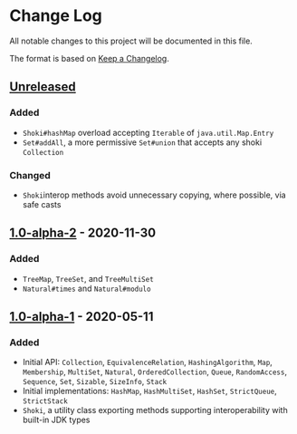 # Change Log
All notable changes to this project will be documented in this file.

The format is based on [Keep a Changelog](http://keepachangelog.com/).

## [Unreleased]

### Added
- `Shoki#hashMap` overload accepting `Iterable` of `java.util.Map.Entry`
- `Set#addAll`, a more permissive `Set#union` that accepts any shoki `Collection`

### Changed
- `Shoki`interop methods avoid unnecessary copying, where possible, via safe casts

## [1.0-alpha-2] - 2020-11-30
### Added
- `TreeMap`, `TreeSet`, and `TreeMultiSet`
- `Natural#times` and `Natural#modulo`

## [1.0-alpha-1] - 2020-05-11
### Added
- Initial API: `Collection`, `EquivalenceRelation`, `HashingAlgorithm`, `Map`, `Membership`, `MultiSet`, `Natural`, 
  `OrderedCollection`, `Queue`, `RandomAccess`, `Sequence`, `Set`, `Sizable`, `SizeInfo`, `Stack`
- Initial implementations: `HashMap`, `HashMultiSet`, `HashSet`, `StrictQueue`, `StrictStack`
- `Shoki`, a utility class exporting methods supporting interoperability with built-in JDK types

[Unreleased]: https://github.com/palatable/shoki/compare/shoki-1.0-alpha-2...HEAD
[1.0-alpha-2]: https://github.com/palatable/shoki/compare/shoki-1.0-alpha-1...shoki-1.0-alpha-2
[1.0-alpha-1]: https://github.com/palatable/shoki/commits/shoki-1.0-alpha-1


